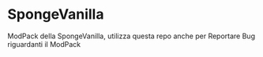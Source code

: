# SpongeVanilla
ModPack della SpongeVanilla, utilizza questa repo anche per Reportare Bug riguardanti il ModPack
